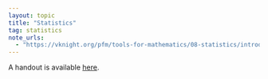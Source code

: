 ```yaml
---
layout: topic
title: "Statistics"
tag: statistics
note_urls:
  - "https://vknight.org/pfm/tools-for-mathematics/08-statistics/introduction/main.html"
---
```


A handout is available [here]({{site.baseurl}}/assets/handouts/spring/08-statistics/main.pdf).
